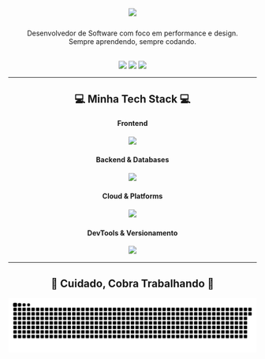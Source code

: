 <h1 align="center">
  <img src="https://readme-typing-svg.herokuapp.com?font=Fira+Code&pause=1000&color=7C3AED&center=true&width=435&lines=Ol%C3%A1%2C+seja+bem-vindo!+;Sou+Guilherme+Santana!" />
</h1>

<p align="center">
  Desenvolvedor de Software com foco em performance e design.<br>
  Sempre aprendendo, sempre codando.
</p>

<br>
<div align="center"> 
  <a href="mailto:guilhermesantana2@gmail.com"><img src="https://img.shields.io/badge/Gmail-D14836?style=for-the-badge&logo=gmail&logoColor=white&color=7C3AED" /></a>&nbsp;<a href="https://linkedin.com/in/guilhermesantanas" target="_blank"><img src="https://img.shields.io/badge/LinkedIn-0077B5?style=for-the-badge&logo=linkedin&logoColor=white&color=7C3AED" target="_blank" /></a>&nbsp;<a href="https://portfolio-gamma-umber-51.vercel.app" target="_blank"><img src="https://img.shields.io/badge/Portfolio-252525?style=for-the-badge&logo=rocket&logoColor=white&color=7C3AED" target="_blank" /></a>
</div>

<hr/>

<h2 align="center">💻 Minha Tech Stack 💻</h2>
<div align="center">
  <h4><b>Frontend</b></h4>
  <p><img src="https://skillicons.dev/icons?i=html,css,js,react,tailwind" /></p>
  
  <h4><b>Backend & Databases</b></h4>
  <p><img src="https://skillicons.dev/icons?i=java,cs,mysql" /></p>
  
  <h4><b>Cloud & Platforms</b></h4>
  <p><img src="https://skillicons.dev/icons?i=azure,linux,windows" /></p>

  <h4><b>DevTools & Versionamento</b></h4>
  <p><img src="https://skillicons.dev/icons?i=git,github,vscode" /></p>
</div>

<hr/>

<div align="center">
  <h2 align="center">🚧 Cuidado, Cobra Trabalhando 🚧</h2>
  <img alt="cobra comendo minhas contribuições" src="https://raw.githubusercontent.com/guilhermessantosdev/guilhermessantosdev/main/dist/github-contribution-grid-snake-dark.svg" />
</div>
<br/>
